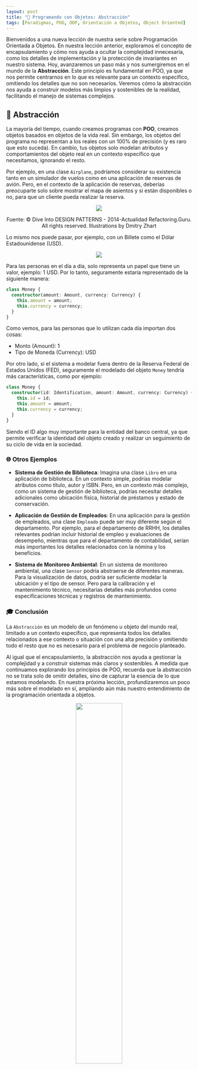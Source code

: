 ```yaml
---
layout: post
title: "🧱 Programando con Objetos: Abstracción"
tags: [Paradigmas, POO, OOP, Orientación a Objetos, Object Oriented]
---
```


Bienvenidos a una nueva lección de nuestra serie sobre Programación Orientada a Objetos. En nuestra lección anterior, exploramos el concepto de encapsulamiento y cómo nos ayuda a ocultar la complejidad innecesaria,
como los detalles de implementación y la protección de invariantes en nuestro sistema. Hoy, avanzaremos un paso más y nos sumergiremos en el mundo de la **Abstracción**. Este principio es fundamental en POO,
ya que nos permite centrarnos en lo que es relevante para un contexto específico, omitiendo los detalles que no son necesarios. Veremos cómo la abstracción nos ayuda a construir modelos más limpios y sostenibles de la realidad,
facilitando el manejo de sistemas complejos.

## 🎨 Abstracción

La mayoría del tiempo, cuando creamos programas con **POO**, creamos objetos basados en objetos de la vida real. Sin embargo, los objetos del programa no representan a los reales con un 100% de precisión (y es raro que esto suceda). En cambio, tus objetos solo modelan atributos y comportamientos del objeto real en un contexto específico que necesitamos, ignorando el resto.

Por ejemplo, en una clase `Airplane`, podríamos considerar su existencia tanto en un simulador de vuelos como en una aplicación de reservas de avión. Pero, en el contexto de la aplicación de reservas, deberías preocuparte solo sobre mostrar el mapa de asientos y si están disponibles o no, para que un cliente pueda realizar la reserva.

<p align="center"><img src="https://user-images.githubusercontent.com/22304957/71416078-b7fea180-263d-11ea-8940-51e7b67deade.png"/></p>
<p align="center">Fuente: © Dive Into DESIGN PATTERNS - 2014-Actualidad Refactoring.Guru. All rights reserved. Illustrations by Dmitry Zhart</p>

Lo mismo nos puede pasar, por ejemplo, con un Billete como el Dólar Estadounidense (USD).

<p align="center"><img src="https://user-images.githubusercontent.com/22304957/218905678-19da63c2-80c5-4157-a3fa-c840c642efe0.png"/></p>

Para las personas en el día a día, solo representa un papel que tiene un valor, ejemplo: 1 USD. Por lo tanto, seguramente estaría representado de la siguiente manera:

```typescript
class Money {
  constructor(amount: Amount, currency: Currency) {
    this.amount = amount;
    this.currency = currency;
  }
}
```

Como vemos, para las personas que lo utilizan cada día importan dos cosas:

- Monto (Amount): 1
- Tipo de Moneda (Currency): USD

Por otro lado, si el sistema a modelar fuera dentro de la Reserva Federal de Estados Unidos (FED), seguramente el modelado del objeto `Money` tendría más características, como por ejemplo:

```typescript
class Money {
  constructor(id: Identification, amount: Amount, currency: Currency) {
    this.id = id;
    this.amount = amount;
    this.currency = currency;
  }
}
```

Siendo el ID algo muy importante para la entidad del banco central, ya que permite verificar la identidad del objeto creado y realizar un seguimiento de su ciclo de vida en la sociedad.

### 🌐 Otros Ejemplos 

- **Sistema de Gestión de Biblioteca**: Imagina una clase `Libro` en una aplicación de biblioteca. En un contexto simple, podrías modelar atributos como título, autor y ISBN. Pero, en un contexto más complejo, como un sistema de gestión de biblioteca, podrías necesitar detalles adicionales como ubicación física, historial de préstamos y estado de conservación.

- **Aplicación de Gestión de Empleados**: En una aplicación para la gestión de empleados, una clase `Empleado` puede ser muy diferente según el departamento. Por ejemplo, para el departamento de RRHH, los detalles relevantes podrían incluir historial de empleo y evaluaciones de desempeño, mientras que para el departamento de contabilidad, serían más importantes los detalles relacionados con la nómina y los beneficios.

- **Sistema de Monitoreo Ambiental**: En un sistema de monitoreo ambiental, una clase `Sensor` podría abstraerse de diferentes maneras. Para la visualización de datos, podría ser suficiente modelar la ubicación y el tipo de sensor. Pero para la calibración y el mantenimiento técnico, necesitarías detalles más profundos como especificaciones técnicas y registros de mantenimiento.

### 🎓 Conclusión
La `Abstracción` es un modelo de un fenómeno u objeto del mundo real, limitado a un contexto específico, que representa todos los detalles relacionados a ese contexto o situación con una alta precisión y omitiendo todo el resto que no es necesario para el problema de negocio planteado.

Al igual que el encapsulamiento, la abstracción nos ayuda a gestionar la complejidad y a construir sistemas más claros y sostenibles. A medida que continuamos explorando los principios de POO, recuerda que la abstracción no se trata solo de omitir detalles, sino de capturar la esencia de lo que estamos modelando. En nuestra próxima lección, profundizaremos un poco más sobre el modelado en sí, ampliando aún más nuestro entendimiento de la programación orientada a objetos.

<p align="center"><img width="50%" src="https://user-images.githubusercontent.com/22304957/211164605-ed461c29-b3c2-4eef-acf3-ad8cd9bdbbdc.png"/></p>
